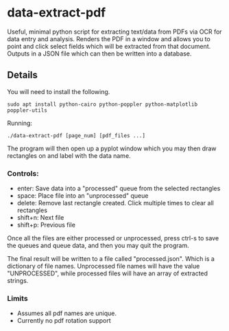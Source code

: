 # data-extract-pdf

Useful, minimal python script for extracting text/data from PDFs via OCR for data entry and analysis. Renders the PDF in a window and allows you to point and click select fields which will be extracted from that document. Outputs in a JSON file which can then be written into a database.

## Details

You will need to install the following.

```
sudo apt install python-cairo python-poppler python-matplotlib poppler-utils
```

Running:

```
./data-extract-pdf [page_num] [pdf_files ...]
```

The program will then open up a pyplot window which you may then draw rectangles on and label with the data name. 

### Controls:

- enter: Save data into a "processed" queue from the selected rectangles
- space: Place file into an "unprocessed" queue
- delete: Remove last rectangle created. Click multiple times to clear all rectangles
- shift+n: Next file
- shift+p: Previous file

Once all the files are either processed or unprocessed, press ctrl-s to save the queues and queue data, and then you may quit the program.

The final result will be written to a file called "processed.json". Which is a dictionary of file names. Unprocessed file names will have the value "UNPROCESSED", while processed files will have an array of extracted strings.

### Limits

- Assumes all pdf names are unique.
- Currently no pdf rotation support
